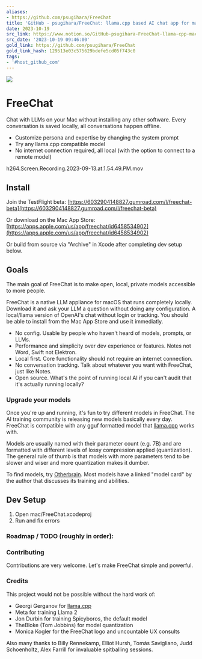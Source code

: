 ```yaml
---
aliases:
- https://github.com/psugihara/FreeChat
title: 'GitHub - psugihara/FreeChat: llama.cpp based AI chat app for macOS'
date: 2023-10-19
src_link: https://www.notion.so/GitHub-psugihara-FreeChat-llama-cpp-macOS-app-ee867f195e3440c5a32e784d78e2e63c
src_date: '2023-10-19 09:46:00'
gold_link: https://github.com/psugihara/FreeChat
gold_link_hash: 129513e03c575629bdefe5cd05f743c0
tags:
- '#host_github_com'
---
```



[![](https://private-user-images.githubusercontent.com/282016/271041877-26be9d7a-fc18-476d-b0eb-13c4a37cfc54.png?jwt=eyJhbGciOiJIUzI1NiIsInR5cCI6IkpXVCJ9.eyJpc3MiOiJnaXRodWIuY29tIiwiYXVkIjoicmF3LmdpdGh1YnVzZXJjb250ZW50LmNvbSIsImtleSI6ImtleTUiLCJleHAiOjE3MTU0NDk2MTAsIm5iZiI6MTcxNTQ0OTMxMCwicGF0aCI6Ii8yODIwMTYvMjcxMDQxODc3LTI2YmU5ZDdhLWZjMTgtNDc2ZC1iMGViLTEzYzRhMzdjZmM1NC5wbmc_WC1BbXotQWxnb3JpdGhtPUFXUzQtSE1BQy1TSEEyNTYmWC1BbXotQ3JlZGVudGlhbD1BS0lBVkNPRFlMU0E1M1BRSzRaQSUyRjIwMjQwNTExJTJGdXMtZWFzdC0xJTJGczMlMkZhd3M0X3JlcXVlc3QmWC1BbXotRGF0ZT0yMDI0MDUxMVQxNzQxNTBaJlgtQW16LUV4cGlyZXM9MzAwJlgtQW16LVNpZ25hdHVyZT02ZmRjNWQ3Yzk5NDZjMjFjMjgwMGMwZTU1NjM3MzQyYWI5MDU0MjIyMzk2YzRiNTBmMjgxMzY5YWU1YjJkYzRhJlgtQW16LVNpZ25lZEhlYWRlcnM9aG9zdCZhY3Rvcl9pZD0wJmtleV9pZD0wJnJlcG9faWQ9MCJ9.CUnNk6a0N3fqVDUAChoTz5hVfaFb9re4dvk13RvY_T0)](https://private-user-images.githubusercontent.com/282016/271041877-26be9d7a-fc18-476d-b0eb-13c4a37cfc54.png?jwt=eyJhbGciOiJIUzI1NiIsInR5cCI6IkpXVCJ9.eyJpc3MiOiJnaXRodWIuY29tIiwiYXVkIjoicmF3LmdpdGh1YnVzZXJjb250ZW50LmNvbSIsImtleSI6ImtleTUiLCJleHAiOjE3MTU0NDk2MTAsIm5iZiI6MTcxNTQ0OTMxMCwicGF0aCI6Ii8yODIwMTYvMjcxMDQxODc3LTI2YmU5ZDdhLWZjMTgtNDc2ZC1iMGViLTEzYzRhMzdjZmM1NC5wbmc_WC1BbXotQWxnb3JpdGhtPUFXUzQtSE1BQy1TSEEyNTYmWC1BbXotQ3JlZGVudGlhbD1BS0lBVkNPRFlMU0E1M1BRSzRaQSUyRjIwMjQwNTExJTJGdXMtZWFzdC0xJTJGczMlMkZhd3M0X3JlcXVlc3QmWC1BbXotRGF0ZT0yMDI0MDUxMVQxNzQxNTBaJlgtQW16LUV4cGlyZXM9MzAwJlgtQW16LVNpZ25hdHVyZT02ZmRjNWQ3Yzk5NDZjMjFjMjgwMGMwZTU1NjM3MzQyYWI5MDU0MjIyMzk2YzRiNTBmMjgxMzY5YWU1YjJkYzRhJlgtQW16LVNpZ25lZEhlYWRlcnM9aG9zdCZhY3Rvcl9pZD0wJmtleV9pZD0wJnJlcG9faWQ9MCJ9.CUnNk6a0N3fqVDUAChoTz5hVfaFb9re4dvk13RvY_T0)



FreeChat
========


Chat with LLMs on your Mac without installing any other software. Every conversation is saved locally, all conversations happen offline.


* Customize persona and expertise by changing the system prompt
* Try any llama.cpp compatible model
* No internet connection required, all local (with the option to connect to a remote model)




h264.Screen.Recording.2023-09-13.at.1.54.49.PM.mov


Install
-------


Join the TestFlight beta: [https://6032904148827.gumroad.com/l/freechat-beta](https://6032904148827.gumroad.com/l/freechat-beta)


Or download on the Mac App Store: [https://apps.apple.com/us/app/freechat/id6458534902](https://apps.apple.com/us/app/freechat/id6458534902)


Or build from source via "Archive" in Xcode after completing dev setup below.


Goals
-----


The main goal of FreeChat is to make open, local, private models accessible to more people.


FreeChat is a native LLM appliance for macOS that runs completely locally. Download it and ask your LLM a question without doing any configuration. A local/llama version of OpenAI's chat without login or tracking. You should be able to install from the Mac App Store and use it immediatly.


* No config. Usable by people who haven't heard of models, prompts, or LLMs.
* Performance and simplicity over dev experience or features. Notes not Word, Swift not Elektron.
* Local first. Core functionality should not require an internet connection.
* No conversation tracking. Talk about whatever you want with FreeChat, just like Notes.
* Open source. What's the point of running local AI if you can't audit that it's actually running locally?


### Upgrade your models


Once you're up and running, it's fun to try different models in FreeChat. The AI training community is releasing new models basically every day. FreeChat is compatible with any gguf formatted model that [llama.cpp](https://github.com/ggerganov/llama.cpp) works with.


Models are usually named with their parameter count (e.g. 7B) and are formatted with different levels of lossy compression applied (quantization). The general rule of thumb is that models with more parameters tend to be slower and wiser and more quantization makes it dumber.


To find models, try [Otherbrain](https://www.otherbrain.world). Most models have a linked "model card" by the author that discusses its training and abilities.


Dev Setup
---------


1. Open mac/FreeChat.xcodeproj
2. Run and fix errors


### Roadmap / TODO (roughly in order):


### Contributing


Contributions are very welcome. Let's make FreeChat simple and powerful.


### Credits


This project would not be possible without the hard work of:


* Georgi Gerganov for [llama.cpp](https://github.com/ggerganov/llama.cpp)
* Meta for training Llama 2
* Jon Durbin for training Spicyboros, the default model
* TheBloke (Tom Jobbins) for model quantization
* Monica Kogler for the FreeChat logo and uncountable UX consults


Also many thanks to Billy Rennekamp, Elliot Hursh, Tomás Savigliano, Judd Schoenholtz, Alex Farrill for invaluable spitballing sessions.